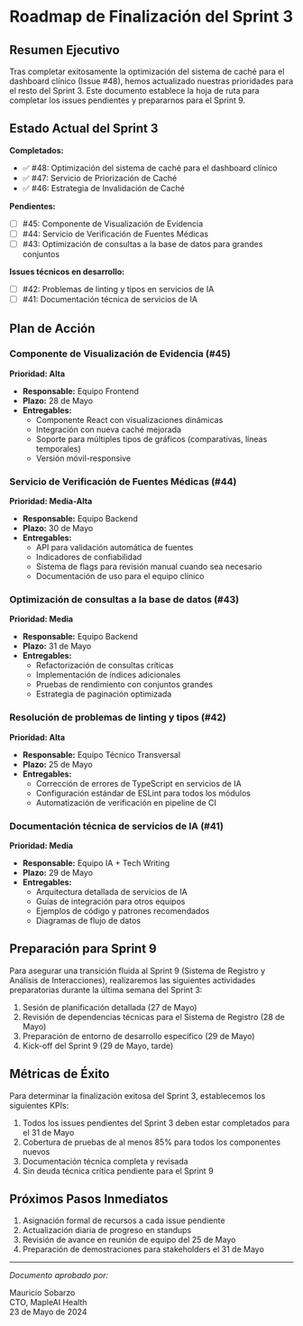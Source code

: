 # Roadmap de Finalización del Sprint 3

## Resumen Ejecutivo

Tras completar exitosamente la optimización del sistema de caché para el dashboard clínico (Issue #48), hemos actualizado nuestras prioridades para el resto del Sprint 3. Este documento establece la hoja de ruta para completar los issues pendientes y prepararnos para el Sprint 9.

## Estado Actual del Sprint 3

**Completados:**
- ✅ #48: Optimización del sistema de caché para el dashboard clínico
- ✅ #47: Servicio de Priorización de Caché
- ✅ #46: Estrategia de Invalidación de Caché

**Pendientes:**
- [ ] #45: Componente de Visualización de Evidencia
- [ ] #44: Servicio de Verificación de Fuentes Médicas
- [ ] #43: Optimización de consultas a la base de datos para grandes conjuntos

**Issues técnicos en desarrollo:**
- [ ] #42: Problemas de linting y tipos en servicios de IA
- [ ] #41: Documentación técnica de servicios de IA

## Plan de Acción

### Componente de Visualización de Evidencia (#45)
**Prioridad: Alta**
- **Responsable:** Equipo Frontend
- **Plazo:** 28 de Mayo
- **Entregables:**
  - Componente React con visualizaciones dinámicas
  - Integración con nueva caché mejorada
  - Soporte para múltiples tipos de gráficos (comparativas, líneas temporales)
  - Versión móvil-responsive

### Servicio de Verificación de Fuentes Médicas (#44)
**Prioridad: Media-Alta**
- **Responsable:** Equipo Backend
- **Plazo:** 30 de Mayo
- **Entregables:**
  - API para validación automática de fuentes
  - Indicadores de confiabilidad
  - Sistema de flags para revisión manual cuando sea necesario
  - Documentación de uso para el equipo clínico

### Optimización de consultas a la base de datos (#43)
**Prioridad: Media**
- **Responsable:** Equipo Backend
- **Plazo:** 31 de Mayo
- **Entregables:**
  - Refactorización de consultas críticas
  - Implementación de índices adicionales
  - Pruebas de rendimiento con conjuntos grandes
  - Estrategia de paginación optimizada

### Resolución de problemas de linting y tipos (#42)
**Prioridad: Alta**
- **Responsable:** Equipo Técnico Transversal
- **Plazo:** 25 de Mayo
- **Entregables:**
  - Corrección de errores de TypeScript en servicios de IA
  - Configuración estándar de ESLint para todos los módulos
  - Automatización de verificación en pipeline de CI

### Documentación técnica de servicios de IA (#41)
**Prioridad: Media**
- **Responsable:** Equipo IA + Tech Writing
- **Plazo:** 29 de Mayo
- **Entregables:**
  - Arquitectura detallada de servicios de IA
  - Guías de integración para otros equipos
  - Ejemplos de código y patrones recomendados
  - Diagramas de flujo de datos

## Preparación para Sprint 9

Para asegurar una transición fluida al Sprint 9 (Sistema de Registro y Análisis de Interacciones), realizaremos las siguientes actividades preparatorias durante la última semana del Sprint 3:

1. Sesión de planificación detallada (27 de Mayo)
2. Revisión de dependencias técnicas para el Sistema de Registro (28 de Mayo)
3. Preparación de entorno de desarrollo específico (29 de Mayo)
4. Kick-off del Sprint 9 (29 de Mayo, tarde)

## Métricas de Éxito

Para determinar la finalización exitosa del Sprint 3, establecemos los siguientes KPIs:

1. Todos los issues pendientes del Sprint 3 deben estar completados para el 31 de Mayo
2. Cobertura de pruebas de al menos 85% para todos los componentes nuevos
3. Documentación técnica completa y revisada
4. Sin deuda técnica crítica pendiente para el Sprint 9

## Próximos Pasos Inmediatos

1. Asignación formal de recursos a cada issue pendiente
2. Actualización diaria de progreso en standups
3. Revisión de avance en reunión de equipo del 25 de Mayo
4. Preparación de demostraciones para stakeholders el 31 de Mayo

---

*Documento aprobado por:*

Mauricio Sobarzo  
CTO, MapleAI Health  
23 de Mayo de 2024 